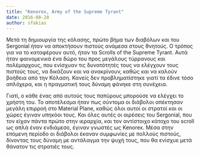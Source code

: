 ```yaml
---
title: "Kenorex, Army of the Supreme Tyrant"
date: 2016-08-20
author: sfakias
---
```


Μετά τη δημιουργία της κόλασης, πρώτο βήμα των διαβόλων και του Sergonial ήταν
να αποκτήσουν πιστούς ανάμεσα στους θνητούς. Ο τρόπος για να το καταφέρουν
αυτό, ήταν τα Scrolls of the Supreme Tyrant. Αυτά ήταν φαινομενικά ένα δώρο
του προς μεγάλους τύρρανους και πολέμαρχους, που ενίσχυαν τις δυνατότητές τους
να ελέγχουν τους πιστούς τους, να δικάζουν και να ανακρίνουν, καθώς και να
καλούν βοήθεια από την Κόλαση. Κανείς δεν προβληματίστηκε γιατί τα έδινε τόσο
απλόχερα, και η πραγματική τους δύναμη φάνηκε στη συνέχεια.  

Γιατί, ο κάθε ένας από αυτούς τους παπύρους μπορούσε να ελέγχει το χρήστη του.
Το αποτέλεσμα ήταν πως σύντομα οι διάβολοι απέκτησαν μεγάλη επιρροή στο
Material Plane, καθώς όλοι αυτοί οι στρατοί και οι χώρες έγιναν υπηκόοι τους.
Και όλες αυτές οι αιρέσεις του Sergonial, που τον είχαν πάντα πρώτο στην
ιεραρχία, και τον αντίστοιχο κάτοχο του scroll ως απλά έναν ενδιάμεσο, έγιναν
γνωστές ως Kenorex. Μέσα στην επόμενη περίοδο οι διάβολοι έκαναν συμφωνίες με
πολλούς πιστούς, δίνοντας τους δύναμη με αντάλαγμα την ψυχή τους, που θα
ενίσχυε μετά θάνατον τις στρατιές τους.

